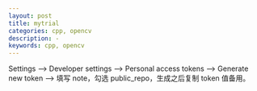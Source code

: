 ```yaml
---
layout: post
title: mytrial
categories: cpp, opencv
description: -
keywords: cpp, opencv
---
```


Settings --> Developer settings --> Personal access tokens --> Generate new token --> 填写 note，勾选 public_repo，生成之后复制 token 值备用。

